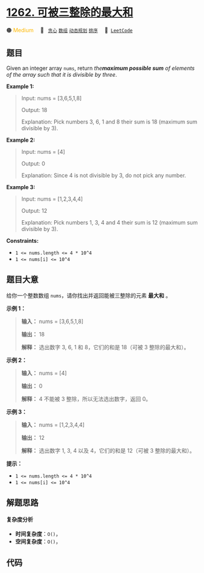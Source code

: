 # [1262. 可被三整除的最大和](https://leetcode.com/problems/greatest-sum-divisible-by-three)

🟠 <font color=#ffb800>Medium</font>&emsp; 🔖&ensp; [`贪心`](/tag/greedy.md) [`数组`](/tag/array.md) [`动态规划`](/tag/dynamic-programming.md) [`排序`](/tag/sorting.md)&emsp; 🔗&ensp;[`LeetCode`](https://leetcode.com/problems/greatest-sum-divisible-by-three)

## 题目

Given an integer array `nums`, return _the**maximum possible sum** of elements
of the array such that it is divisible by three_.



**Example 1:**

> Input: nums = [3,6,5,1,8]
> 
> Output: 18
> 
> Explanation: Pick numbers 3, 6, 1 and 8 their sum is 18 (maximum sum divisible by 3).

**Example 2:**

> Input: nums = [4]
> 
> Output: 0
> 
> Explanation: Since 4 is not divisible by 3, do not pick any number.

**Example 3:**

> Input: nums = [1,2,3,4,4]
> 
> Output: 12
> 
> Explanation: Pick numbers 1, 3, 4 and 4 their sum is 12 (maximum sum divisible by 3).

**Constraints:**

  * `1 <= nums.length <= 4 * 10^4`
  * `1 <= nums[i] <= 10^4`


## 题目大意

给你一个整数数组 `nums`，请你找出并返回能被三整除的元素 **最大和** 。



**示例 1：**

> 
> 
> 
> 
> 
> **输入：** nums = [3,6,5,1,8]
> 
> **输出：** 18
> 
> **解释：** 选出数字 3, 6, 1 和 8，它们的和是 18（可被 3 整除的最大和）。

**示例 2：**

> 
> 
> 
> 
> 
> **输入：** nums = [4]
> 
> **输出：** 0
> 
> **解释：** 4 不能被 3 整除，所以无法选出数字，返回 0。
> 
> 

**示例 3：**

> 
> 
> 
> 
> 
> **输入：** nums = [1,2,3,4,4]
> 
> **输出：** 12
> 
> **解释：** 选出数字 1, 3, 4 以及 4，它们的和是 12（可被 3 整除的最大和）。
> 
> 



**提示：**

  * `1 <= nums.length <= 4 * 10^4`
  * `1 <= nums[i] <= 10^4`


## 解题思路

#### 复杂度分析

- **时间复杂度**：`O()`，
- **空间复杂度**：`O()`，

## 代码

```javascript

```